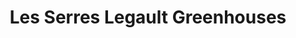 ---
title: "Les Serres Legault Greenhouses"
url: /hawkesbury/les-serres-legault-greenhouses/
shop: garden centre
---